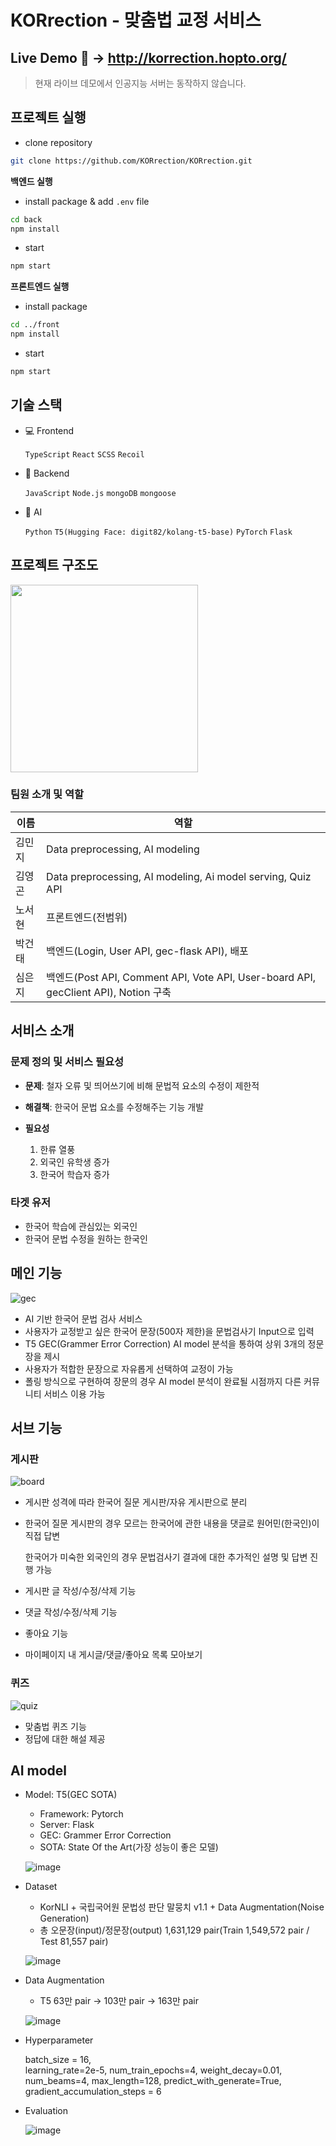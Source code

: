 # KORrection - 맞춤법 교정 서비스

## Live Demo 🚀 -> http://korrection.hopto.org/

> 현재 라이브 데모에서 인공지능 서버는 동작하지 않습니다.

## 프로젝트 실행

- clone repository

```bash
git clone https://github.com/KORrection/KORrection.git
```

**백엔드 실행**
- install package & add `.env` file

```bash
cd back
npm install
```

- start

```bash
npm start
```

**프론트엔드 실행**
- install package

```bash
cd ../front
npm install
```

- start

```bash
npm start
```

## 기술 스택

- 💻 Frontend

  `TypeScript` `React` `SCSS` `Recoil`

- 💾 Backend

  `JavaScript` `Node.js` `mongoDB` `mongoose`

- 🤖 AI

  `Python` `T5(Hugging Face: digit82/kolang-t5-base)` `PyTorch` `Flask`

## 프로젝트 구조도

<img src='https://user-images.githubusercontent.com/76952602/179302831-47991ea1-c266-42a0-a80d-2bc2b711e8ef.png' height='300px' />

### 팀원 소개 및 역할

| 이름 | 역할 |
| --- | --- |
| 김민지 | Data preprocessing, AI modeling |
| 김영곤 | Data preprocessing, AI modeling, Ai model serving, Quiz API |
| 노서현 | 프론트엔드(전범위) |
| 박건태 | 백엔드(Login, User API, gec-flask API), 배포 |
| 심은지 | 백엔드(Post API, Comment API, Vote API, User-board API, gecClient API), Notion 구축 |

## 서비스 소개

### 문제 정의 및 서비스 필요성

- **문제**: 철자 오류 및 띄어쓰기에 비해 문법적 요소의 수정이 제한적
- **해결책**: 한국어 문법 요소를 수정해주는 기능 개발
- **필요성**

  1. 한류 열풍
  2. 외국인 유학생 증가
  3. 한국어 학습자 증가

### 타겟 유저

- 한국어 학습에 관심있는 외국인
- 한국어 문법 수정을 원하는 한국인

## 메인 기능

![gec](https://user-images.githubusercontent.com/76952602/179305001-8e5461f0-04a6-4640-837b-9cab39272500.gif)

- AI 기반 한국어 문법 검사 서비스
- 사용자가 교정받고 싶은 한국어 문장(500자 제한)을 문법검사기 Input으로 입력
- T5 GEC(Grammer Error Correction) AI model 분석을 통하여 상위 3개의 정문장을 제시
- 사용자가 적합한 문장으로 자유롭게 선택하여 교정이 가능
- 폴링 방식으로 구현하여 장문의 경우 AI model 분석이 완료될 시점까지 다른 커뮤니티 서비스 이용 가능

## 서브 기능

### 게시판

![board](https://user-images.githubusercontent.com/76952602/179305061-36ce706f-b686-4860-8693-cfa921f4fa7a.gif)

- 게시판 성격에 따라 한국어 질문 게시판/자유 게시판으로 분리
- 한국어 질문 게시판의 경우 모르는 한국어에 관한 내용을 댓글로 원어민(한국인)이 직접 답변

  한국어가 미숙한 외국인의 경우 문법검사기 결과에 대한 추가적인 설명 및 답변 진행 가능
    
- 게시판 글 작성/수정/삭제 기능
- 댓글 작성/수정/삭제 기능
- 좋아요 기능
- 마이페이지 내 게시글/댓글/좋아요 목록 모아보기

### 퀴즈

![quiz](https://user-images.githubusercontent.com/76952602/179304740-52552f8e-3581-4cd5-9c6b-bd99888e83dd.gif)

- 맞춤법 퀴즈 기능
- 정답에 대한 해설 제공

## AI model

- Model: T5(GEC SOTA)
  - Framework: Pytorch
  - Server: Flask
  - GEC: Grammer Error Correction
  - SOTA: State Of the Art(가장 성능이 좋은 모델)

  ![image](https://user-images.githubusercontent.com/76952602/179301884-ae2dbefa-0858-474f-aeaf-a9d63a606d62.png)

- Dataset
  - KorNLI + 국립국어원 문법성 판단 말뭉치 v1.1 + Data Augmentation(Noise Generation)
  - 총 오문장(input)/정문장(output) 1,631,129 pair(Train 1,549,572 pair /  Test 81,557 pair)
    
  ![image](https://user-images.githubusercontent.com/76952602/179302106-33aa1781-8777-44c4-845f-ff8b879be92a.png)

- Data Augmentation
  - T5 63만 pair → 103만 pair → 163만 pair
    
  ![image](https://user-images.githubusercontent.com/76952602/179302170-05d8ff72-2ee3-47b4-9855-24685a758ff7.png)

- Hyperparameter
    
  batch_size = 16,    
  learning_rate=2e-5,
  num_train_epochs=4,
  weight_decay=0.01,
  num_beams=4,
  max_length=128,
  predict_with_generate=True,
  gradient_accumulation_steps = 6
    
- Evaluation

  ![image](https://user-images.githubusercontent.com/76952602/179302375-00cd8649-29e5-46c7-b607-09bbaa2dbae4.png)
